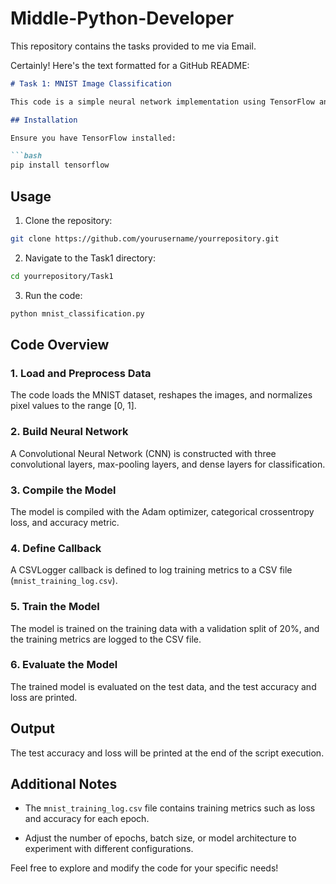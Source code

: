 # Middle-Python-Developer
This repository contains the tasks provided to me via Email. 

Certainly! Here's the text formatted for a GitHub README:

```markdown
# Task 1: MNIST Image Classification

This code is a simple neural network implementation using TensorFlow and Keras to classify handwritten digits from the MNIST dataset.

## Installation

Ensure you have TensorFlow installed:

```bash
pip install tensorflow
```

## Usage

1. Clone the repository:

```bash
git clone https://github.com/yourusername/yourrepository.git
```

2. Navigate to the Task1 directory:

```bash
cd yourrepository/Task1
```

3. Run the code:

```bash
python mnist_classification.py
```

## Code Overview

### 1. Load and Preprocess Data

The code loads the MNIST dataset, reshapes the images, and normalizes pixel values to the range [0, 1].

### 2. Build Neural Network

A Convolutional Neural Network (CNN) is constructed with three convolutional layers, max-pooling layers, and dense layers for classification.

### 3. Compile the Model

The model is compiled with the Adam optimizer, categorical crossentropy loss, and accuracy metric.

### 4. Define Callback

A CSVLogger callback is defined to log training metrics to a CSV file (`mnist_training_log.csv`).

### 5. Train the Model

The model is trained on the training data with a validation split of 20%, and the training metrics are logged to the CSV file.

### 6. Evaluate the Model

The trained model is evaluated on the test data, and the test accuracy and loss are printed.

## Output

The test accuracy and loss will be printed at the end of the script execution.

## Additional Notes

- The `mnist_training_log.csv` file contains training metrics such as loss and accuracy for each epoch.

- Adjust the number of epochs, batch size, or model architecture to experiment with different configurations.

Feel free to explore and modify the code for your specific needs!